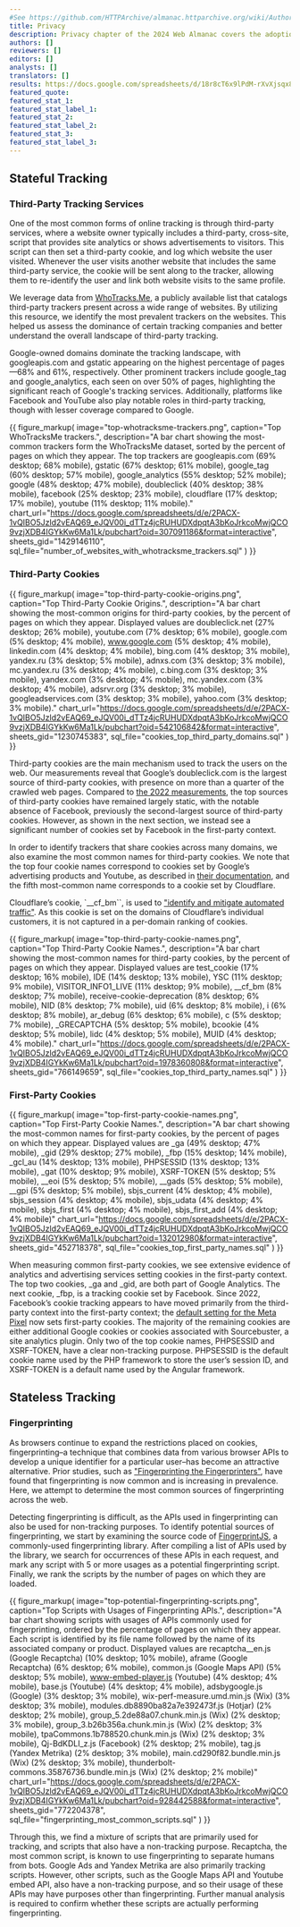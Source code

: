 ```yaml
---
#See https://github.com/HTTPArchive/almanac.httparchive.org/wiki/Authors'-Guide#metadata-to-add-at-the-top-of-your-chapters
title: Privacy
description: Privacy chapter of the 2024 Web Almanac covers the adoption and impact of online tracking, privacy preference signals, and browser initiatives for a privacy-friendlier web.
authors: []
reviewers: []
editors: []
analysts: []
translators: []
results: https://docs.google.com/spreadsheets/d/18r8cT6x9lPdM-rXvXjsqx84W7ZDdTDYGD59xr0UGOwg/edit#gid=1778117656
featured_quote:
featured_stat_1:
featured_stat_label_1:
featured_stat_2:
featured_stat_label_2:
featured_stat_3:
featured_stat_label_3:
---
```


## Stateful Tracking

### Third-Party Tracking Services

One of the most common forms of online tracking is through third-party services, where a website owner typically includes a third-party, cross-site, script that provides site analytics or shows advertisements to visitors. This script can then set a third-party cookie, and log which website the user visited. Whenever the user visits another website that includes the same third-party service, the cookie will be sent along to the tracker, allowing them to re-identify the user and link both website visits to the same profile.

We leverage data from [WhoTracks.Me](http://whotracks.me/), a publicly available list that catalogs third-party trackers present across a wide range of websites. By utilizing this resource, we identify the most prevalent trackers on the websites. This helped us assess the dominance of certain tracking companies and better understand the overall landscape of third-party tracking.

Google-owned domains dominate the tracking landscape, with googleapis.com and gstatic appearing on the highest percentage of pages—68% and 61%, respectively. Other prominent trackers include google_tag and google_analytics, each seen on over 50% of pages, highlighting the significant reach of Google's tracking services. Additionally, platforms like Facebook and YouTube also play notable roles in third-party tracking, though with lesser coverage compared to Google.

{{ figure_markup(
  image="top-whotracksme-trackers.png",
  caption="Top WhoTracksMe trackers.",
  description="A bar chart showing the most-common trackers form the WhoTracksMe dataset, sorted by the percent of pages on which they appear. The top trackers are googleapis.com (69% desktop; 68% mobile), gstatic (67% desktop; 61% mobile), google_tag (60% desktop; 57% mobile), google_analytics (55% desktop; 52% mobile); google (48% desktop; 47% mobile), doubleclick (40% desktop; 38% mobile), facebook (25% desktop; 23% mobile), cloudflare (17% desktop; 17% mobile), youtube (11% desktop; 11% mobile)."
  chart_url="https://docs.google.com/spreadsheets/d/e/2PACX-1vQIBO5Jzld2vEAQ69_eJQV00i_dTTz4jcRUHUDXdpqtA3bKoJrkcoMwjQCO9vzjXDB4IGYkKw6Ma1Lk/pubchart?oid=307091186&format=interactive",
  sheets_gid="1429146110",
  sql_file="number_of_websites_with_whotracksme_trackers.sql"
  )
}}

### Third-Party Cookies

{{ figure_markup(
  image="top-third-party-cookie-origins.png",
  caption="Top Third-Party Cookie Origins.",
  description="A bar chart showing the most-common origins for third-party cookies, by the percent of pages on which they appear. Displayed values are doubleclick.net (27% desktop; 26% mobile), youtube.com (7% desktop; 6% mobile), google.com (5% desktop; 4% mobile), www.google.com (5% desktop; 4% mobile), linkedin.com (4% desktop; 4% mobile), bing.com (4% desktop; 3% mobile), yandex.ru (3% desktop; 5% mobile), adnxs.com (3% desktop; 3% mobile), mc.yandex.ru (3% desktop; 4% mobile), c.bing.com (3% desktop; 3% mobile), yandex.com (3% desktop; 4% mobile), mc.yandex.com (3% desktop; 4% mobile), adsrvr.org (3% desktop; 3% mobile), googleadservices.com (3% desktop; 3% mobile), yahoo.com (3% desktop; 3% mobile)."
  chart_url="https://docs.google.com/spreadsheets/d/e/2PACX-1vQIBO5Jzld2vEAQ69_eJQV00i_dTTz4jcRUHUDXdpqtA3bKoJrkcoMwjQCO9vzjXDB4IGYkKw6Ma1Lk/pubchart?oid=542106842&format=interactive",
  sheets_gid="1230745383",
  sql_file="cookies_top_third_party_domains.sql"
  )
}}

Third-party cookies are the main mechanism used to track the users on the web. Our measurements reveal that Google’s doubleclick.com is the largest source of third-party cookies, with presence on more than a quarter of the crawled web pages. Compared to [the 2022 measurements](https://almanac.httparchive.org/en/2022/privacy#third-party-cookies), the top sources of third-party cookies have remained largely static, with the notable absence of Facebook, previously the second-largest source of third-party cookies. However, as shown in the next section, we instead see a significant number of cookies set by Facebook in the first-party context.

In order to identify trackers that share cookies across many domains, we also examine the most common names for third-party cookies. We note that the top four cookie names correspond to cookies set by Google’s advertising products and Youtube, as described in [their documentation](https://business.safety.google/adscookies/), and the fifth most-common name corresponds to a cookie set by Cloudflare.

Cloudflare’s cookie, `__cf_bm``, is used to ["identify and mitigate automated traffic"](https://developers.cloudflare.com/fundamentals/reference/policies-compliances/cloudflare-cookies/#__cf_bm-cookie-for-cloudflare-bot-products). As this cookie is set on the domains of Cloudflare’s individual customers, it is not captured in a per-domain ranking of cookies.

{{ figure_markup(
  image="top-third-party-cookie-names.png",
  caption="Top Third-Party Cookie Names.",
  description="A bar chart showing the most-common names for third-party cookies, by the percent of pages on which they appear. Displayed values are test_cookie (17% desktop; 16% mobile), IDE (14% desktop; 13% mobile), YSC (11% desktop; 9% mobile), VISITOR_INFO1_LIVE (11% desktop; 9% mobile), __cf_bm (8% desktop; 7% mobile), receive-cookie-deprecation (8% desktop; 6% mobile), NID (8% desktop; 7% mobile), uid (6% desktop; 8% mobile), i (6% desktop; 8% mobile), ar_debug (6% desktop; 6% mobile), c (5% desktop; 7% mobile), _GRECAPTCHA (5% desktop; 5% mobile), bcookie (4% desktop; 5% mobile), lidc (4% desktop; 5% mobile), MUID (4% desktop; 4% mobile)."
  chart_url="https://docs.google.com/spreadsheets/d/e/2PACX-1vQIBO5Jzld2vEAQ69_eJQV00i_dTTz4jcRUHUDXdpqtA3bKoJrkcoMwjQCO9vzjXDB4IGYkKw6Ma1Lk/pubchart?oid=1978360808&format=interactive",
  sheets_gid="766149659",
  sql_file="cookies_top_third_party_names.sql"
  )
}}

### First-Party Cookies

{{ figure_markup(
  image="top-first-party-cookie-names.png",
  caption="Top First-Party Cookie Names.",
  description="A bar chart showing the most-common names for first-party cookies, by the percent of pages on which they appear. Displayed values are _ga (49% desktop; 47% mobile), _gid (29% desktop; 27% mobile), _fbp (15% desktop; 14% mobile), _gcl_au (14% desktop; 13% mobile), PHPSESSID (13% desktop; 13% mobile), _gat (10% desktop; 9% mobile), XSRF-TOKEN (5% desktop; 5% mobile), __eoi (5% desktop; 5% mobile), __gads (5% desktop; 5% mobile), __gpi (5% desktop; 5% mobile), sbjs_current (4% desktop; 4% mobile), sbjs_session (4% desktop; 4% mobile), sbjs_udata (4% desktop; 4% mobile), sbjs_first (4% desktop; 4% mobile), sbjs_first_add (4% desktop; 4% mobile)"
  chart_url="https://docs.google.com/spreadsheets/d/e/2PACX-1vQIBO5Jzld2vEAQ69_eJQV00i_dTTz4jcRUHUDXdpqtA3bKoJrkcoMwjQCO9vzjXDB4IGYkKw6Ma1Lk/pubchart?oid=132012980&format=interactive",
  sheets_gid="452718378",
  sql_file="cookies_top_first_party_names.sql"
  )
}}

When measuring common first-party cookies, we see extensive evidence of analytics and advertising services setting cookies in the first-party context. The top two cookies, _ga and _gid, are both part of Google Analytics. The next cookie, _fbp, is a tracking cookie set by Facebook. Since 2022, Facebook’s cookie tracking appears to have moved primarily from the third-party context into the first-party context; the [default setting for the Meta Pixel](https://www.facebook.com/business/help/471978536642445?id=1205376682832142) now sets first-party cookies. The majority of the remaining cookies are either additional Google cookies or cookies associated with Sourcebuster, a site analytics plugin. Only two of the top cookie names, PHPSESSID and XSRF-TOKEN, have a clear non-tracking purpose. PHPSESSID is the default cookie name used by the PHP framework to store the user’s session ID, and XSRF-TOKEN is a default name used by the Angular framework.

## Stateless Tracking

### Fingerprinting

As browsers continue to expand the restrictions placed on cookies, fingerprinting–a technique that combines data from various browser APIs to develop a unique identifier for a particular user–has become an attractive alternative. Prior studies, such as ["Fingerprinting the Fingerprinters"](https://ieeexplore.ieee.org/abstract/document/9519502), have found that fingerprinting is now common and is increasing in prevalence. Here, we attempt to determine the most common sources of fingerprinting across the web.

Detecting fingerprinting is difficult, as the APIs used in fingerprinting can also be used for non-tracking purposes. To identify potential sources of fingerprinting, we start by examining the source code of [FingerprintJS](https://github.com/fingerprintjs/fingerprintjs), a commonly-used fingerprinting library. After compiling a list of APIs used by the library, we search for occurrences of these APIs in each request, and mark any script with 5 or more usages as a potential fingerprinting script. Finally, we rank the scripts by the number of pages on which they are loaded.

{{ figure_markup(
  image="top-potential-fingerprinting-scripts.png",
  caption="Top Scripts with Usages of Fingerprinting APIs.",
  description="A bar chart showing scripts with usages of APIs commonly used for fingerprinting, ordered by the percentage of pages on which they appear. Each script is identified by its file name followed by the name of its associated company or product. Displayed values are recaptcha__en.js (Google Recaptcha) (10% desktop; 10% mobile), aframe (Google Recaptcha) (6% desktop; 6% mobile), common.js (Google Maps API) (5% desktop; 5% mobile), www-embed-player.js (Youtube) (4% desktop; 4% mobile), base.js (Youtube) (4% desktop; 4% mobile), adsbygoogle.js (Google) (3% desktop; 3% mobile), wix-perf-measure.umd.min.js (Wix) (3% desktop; 3% mobile), modules.db8890ba82a7e392473f.js (Hotjar) (2% desktop; 2% mobile), group_5.2de88a07.chunk.min.js (Wix) (2% desktop; 3% mobile), group_3.b26b356a.chunk.min.js (Wix) (2% desktop; 3% mobile), tpaCommons.1b788520.chunk.min.js (Wix) (2% desktop; 3% mobile), Qj-BdKDLI_z.js (Facebook) (2% desktop; 2% mobile), tag.js (Yandex Metrika) (2% desktop; 3% mobile), main.cd290f82.bundle.min.js (Wix) (2% desktop; 3% mobile), thunderbolt-commons.35876736.bundle.min.js (Wix) (2% desktop; 2% mobile)"
  chart_url="https://docs.google.com/spreadsheets/d/e/2PACX-1vQIBO5Jzld2vEAQ69_eJQV00i_dTTz4jcRUHUDXdpqtA3bKoJrkcoMwjQCO9vzjXDB4IGYkKw6Ma1Lk/pubchart?oid=928442588&format=interactive",
  sheets_gid="772204378",
  sql_file="fingerprinting_most_common_scripts.sql"
  )
}}

Through this, we find a mixture of scripts that are primarily used for tracking, and scripts that also have a non-tracking purpose. Recaptcha, the most common script, is known to use fingerprinting to separate humans from bots. Google Ads and Yandex Metrika are also primarily tracking scripts. However, other scripts, such as the Google Maps API and Youtube embed API, also have a non-tracking purpose, and so their usage of these APIs may have purposes other than fingerprinting. Further manual analysis is required to confirm whether these scripts are actually performing fingerprinting.